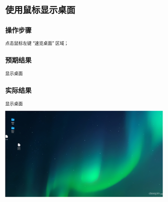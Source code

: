 # 使用鼠标显示桌面

## 操作步骤

点击鼠标左键 “速览桌面” 区域；

## 预期结果

显示桌面

## 实际结果

显示桌面

![使用鼠标显示桌面.png](../img/使用鼠标显示桌面.png)
